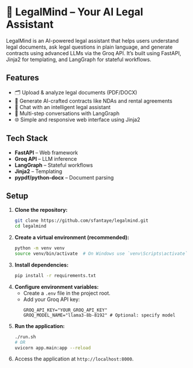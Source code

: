 # 🧠 LegalMind – Your AI Legal Assistant

LegalMind is an AI-powered legal assistant that helps users understand legal documents, ask legal questions in plain language, and generate contracts using advanced LLMs via the Groq API. It’s built using FastAPI, Jinja2 for templating, and LangGraph for stateful workflows.

## Features

- 🗂️ Upload & analyze legal documents (PDF/DOCX)
- 🧾 Generate AI-crafted contracts like NDAs and rental agreements
- 🤖 Chat with an intelligent legal assistant
- 🔁 Multi-step conversations with LangGraph
- 🌐 Simple and responsive web interface using Jinja2

## Tech Stack

- **FastAPI** – Web framework
- **Groq API** – LLM inference
- **LangGraph** – Stateful workflows
- **Jinja2** – Templating
- **pypdf/python-docx** – Document parsing

## Setup

1.  **Clone the repository:**
    ```bash
    git clone https://github.com/sfantaye/legalmind.git
    cd legalmind
    ```
2.  **Create a virtual environment (recommended):**
    ```bash
    python -m venv venv
    source venv/bin/activate  # On Windows use `venv\Scripts\activate`
    ```
3.  **Install dependencies:**
    ```bash
    pip install -r requirements.txt
    ```
4.  **Configure environment variables:**
    - Create a `.env` file in the project root.
    - Add your Groq API key:
      ```env
      GROQ_API_KEY="YOUR_GROQ_API_KEY"
      GROQ_MODEL_NAME="llama3-8b-8192" # Optional: specify model
      ```
5.  **Run the application:**
    ```bash
    ./run.sh
    # OR
    uvicorn app.main:app --reload
    ```
6.  Access the application at `http://localhost:8000`.

